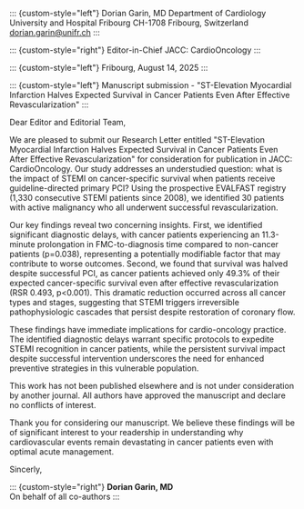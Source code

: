 ::: {custom-style="left"} 
Dorian Garin, MD
Department of Cardiology
University and Hospital Fribourg
CH-1708 Fribourg, Switzerland
dorian.garin@unifr.ch
:::

::: {custom-style="right"} 
Editor-in-Chief
JACC: CardioOncology
:::

::: {custom-style="left"} 
Fribourg, August 14, 2025 
:::

::: {custom-style="left"} 
Manuscript submission - "ST-Elevation Myocardial Infarction Halves Expected Survival in Cancer Patients Even After Effective Revascularization" 
:::

Dear Editor and Editorial Team,

We are pleased to submit our Research Letter entitled "ST-Elevation Myocardial Infarction Halves Expected Survival in Cancer Patients Even After Effective Revascularization" for consideration for publication in JACC: CardioOncology.
Our study addresses an understudied question: what is the impact of STEMI on cancer-specific survival when patients receive guideline-directed primary PCI? Using the prospective EVALFAST registry (1,330 consecutive STEMI patients since 2008), we identified 30 patients with active malignancy who all underwent successful revascularization.

Our key findings reveal two concerning insights. First, we identified significant diagnostic delays, with cancer patients experiencing an 11.3-minute prolongation in FMC-to-diagnosis time compared to non-cancer patients (p=0.038), representing a potentially modifiable factor that may contribute to worse outcomes. Second, we found that survival was halved despite successful PCI, as cancer patients achieved only 49.3% of their expected cancer-specific survival even after effective revascularization (RSR 0.493, p<0.001). This dramatic reduction occurred across all cancer types and stages, suggesting that STEMI triggers irreversible pathophysiologic cascades that persist despite restoration of coronary flow.

These findings have immediate implications for cardio-oncology practice. The identified diagnostic delays warrant specific protocols to expedite STEMI recognition in cancer patients, while the persistent survival impact despite successful intervention underscores the need for enhanced preventive strategies in this vulnerable population.

This work has not been published elsewhere and is not under consideration by another journal. All authors have approved the manuscript and declare no conflicts of interest.

Thank you for considering our manuscript. We believe these findings will be of significant interest to your readership in understanding why cardiovascular events remain devastating in cancer patients even with optimal acute management.

Sincerly,


::: {custom-style="right"}
**Dorian Garin, MD**  
On behalf of all co-authors
:::
